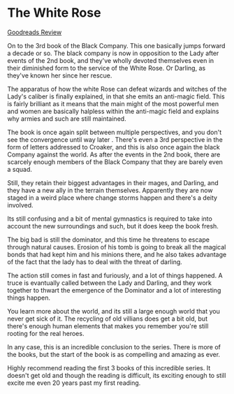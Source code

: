 # The White Rose
[Goodreads Review](https://www.goodreads.com/review/show/6748390040)

On to the 3rd book of the Black Company. This one basically jumps forward a decade or so. The black company is now in opposition to the Lady after events of the 2nd book, and they've wholly devoted themselves even in their diminished form to the service of the White Rose. Or Darling, as they've known her since her rescue.

The apparatus of how the white Rose can defeat wizards and witches of the Lady's caliber is finally explained, in that she emits an anti-magic field. This is fairly brilliant as it means that the main might of the most powerful men and women are basically halpless within the anti-magic field and explains why armies and such are still maintained.

The book is once again split between multiple perspectives, and you don't see the convergence until way later . There's even a 3rd perspective in the form of letters addressed to Croaker, and this is also once again the black Company against the world. As after the events in the 2nd book, there are scarcely enough members of the Black Company that they are barely even a squad.

Still, they retain their biggest advantages in their mages, and Darling, and they have a new ally in the terrain themselves. Apparently they are now staged in a weird place where change storms happen and there's a deity involved.

Its still confusing and a bit of mental gymnastics is required to take into account the new surroundings and such, but it does keep the book fresh.

The big bad is still the dominator, and this time he threatens to escape through natural causes. Erosion of his tomb is going to break all the magical bonds that had kept him and his minions there, and he also takes advantage of the fact that the lady has to deal with the threat of darling.

The action still comes in fast and furiously, and a lot of things happened. A truce is evantually called between the Lady and Darling, and they work together to thwart the emergence of the Dominator and a lot of interesting things happen.

You learn more about the world, and its still a large enough world that you never get sick of it. The recycling of old villians does get a bit old, but there's enough human elements that makes you remember you're still rooting for the real heroes.

In any case, this is an incredible conclusion to the series. There is more of the books, but the start of the book is as compelling and amazing as ever.

Highly recommend reading the first 3 books of this incredible series. It doesn't get old and though the reading is difficult, its exciting enough to still excite me even 20 years past my first reading.